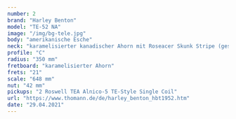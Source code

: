 ```yaml
---
number: 2
brand: "Harley Benton"
model: "TE-52 NA"
image: "/img/bg-tele.jpg"
body: "amerikanische Esche"
neck: "karamelisierter kanadischer Ahorn mit Roseacer Skunk Stripe (geschraubt)"
profile: "C"
radius: "350 mm"
fretboard: "karamelisierter Ahorn"
frets: "21"
scale: "648 mm"
nut: "42 mm"
pickups: "2 Roswell TEA Alnico-5 TE-Style Single Coil"
url: "https://www.thomann.de/de/harley_benton_hbt1952.htm"
date: "29.04.2021"
---
```

